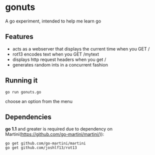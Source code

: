 gonuts
======
A go experiment, intended to help me learn go


Features
--------
 - acts as a webserver that displays the current time when you GET /
 - rot13 encodes text when you GET /mytext
 - displays http request headers when you get /
 - generates random ints in a concurrent fashion

Running it
----------
~~~
go run gonuts.go
~~~

choose an option from the menu

Dependencies
------------
**go 1.1** and greater is required due to dependency on Martini(https://github.com/go-martini/martini/)):
~~~
go get github.com/go-martini/martini
go get github.com/joshlf13/rot13
~~~
